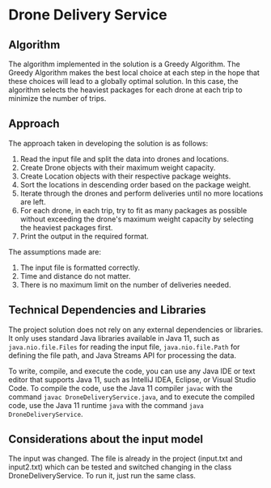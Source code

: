 # Drone Delivery Service

## Algorithm

The algorithm implemented in the solution is a Greedy Algorithm. The Greedy Algorithm makes the best local choice at each step in the hope that these choices will lead to a globally optimal solution. In this case, the algorithm selects the heaviest packages for each drone at each trip to minimize the number of trips.

## Approach

The approach taken in developing the solution is as follows:

1. Read the input file and split the data into drones and locations.
2. Create Drone objects with their maximum weight capacity.
3. Create Location objects with their respective package weights.
4. Sort the locations in descending order based on the package weight.
5. Iterate through the drones and perform deliveries until no more locations are left.
6. For each drone, in each trip, try to fit as many packages as possible without exceeding the drone's maximum weight capacity by selecting the heaviest packages first.
7. Print the output in the required format.

The assumptions made are:

1. The input file is formatted correctly.
2. Time and distance do not matter.
3. There is no maximum limit on the number of deliveries needed.

## Technical Dependencies and Libraries

The project solution does not rely on any external dependencies or libraries. It only uses standard Java libraries available in Java 11, such as `java.nio.file.Files` for reading the input file, `java.nio.file.Path` for defining the file path, and Java Streams API for processing the data.

To write, compile, and execute the code, you can use any Java IDE or text editor that supports Java 11, such as IntelliJ IDEA, Eclipse, or Visual Studio Code. To compile the code, use the Java 11 compiler `javac` with the command `javac DroneDeliveryService.java`, and to execute the compiled code, use the Java 11 runtime `java` with the command `java DroneDeliveryService`.

## Considerations about the input model
The input was changed. The file is already in the project (input.txt and input2.txt) which can be tested and switched changing in the class DroneDeliveryService. To run it, just run the same class.


